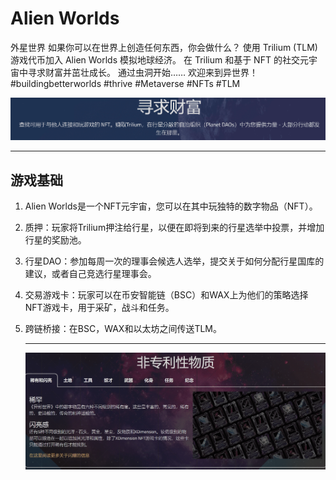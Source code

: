 # Alien Worlds

外星世界
如果你可以在世界上创造任何东西，你会做什么？
使用 Trilium (TLM) 游戏代币加入 Alien Worlds 模拟地球经济。
在 Trilium 和基于 NFT 的社交元宇宙中寻求财富并茁壮成长。
通过虫洞开始……
欢迎来到异世界！
#buildingbetterworlds #thrive #Metaverse #NFTs #TLM

![image-20220803205616115](image-20220803205616115.png)

---

## 游戏基础

1. Alien Worlds是一个NFT元宇宙，您可以在其中玩独特的数字物品（NFT）。

2. 质押：玩家将Trilium押注给行星，以便在即将到来的行星选举中投票，并增加行星的奖励池。

3. 行星DAO：参加每周一次的理事会候选人选举，提交关于如何分配行星国库的建议，或者自己竞选行星理事会。

4. 交易游戏卡：玩家可以在币安智能链（BSC）和WAX上为他们的策略选择NFT游戏卡，用于采矿，战斗和任务。

5. 跨链桥接：在BSC，WAX和以太坊之间传送TLM。

   ---

   

   ![image-20220803210112030](image-20220803210112030.png)
